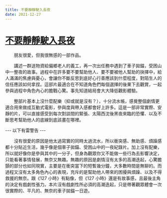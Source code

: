 ```yaml
---
title: 不要靜靜駛入長夜
date: 2021-12-27
---
```


# [不要靜靜駛入長夜](https://en.wikipedia.org/wiki/%C3%8Entregalde_(film))
　　朋友很愛，但我很無感的一部作品。

　　講述一群送物資給偏鄉老人的義工，再一次出任務中遇到了車子拋錨，受困山中一整夜的故事。過程中在許多要不要幫助他人、要不要被他人幫助的抉擇中，給人滿滿的焦慮與憂心，會讓你不斷反思到底好心行善應該到什麼程度，對陌生人的信任應該如何拿捏。這部片最適合在不知道角色們每個選擇的後果下去觀賞，一起參與過程中角色內心的膽戰心驚。事先知道結局會大大降低觀影體驗。

　　整部片基本上沒什麼配樂（抑或就是沒有？），十分流水帳，感覺整個劇情更適合用來做成互動式電影，參與度與帶入感都會好上許多。這是一部非常實際、安靜的片，可以直接感受到每次對談間的緊張、太陽西沈後黑夜來臨的恐懼、以及不斷思考幫助他人的底線到底該畫在哪裡。

--- 以下有雷警告 ---

　　沒有很愛的原因是他太過寫實的同時太過流水，所以衝突感、無助感、煩躁感都十分貼近生活，幾乎像是個車子拋錨、受困山中的一夜紀錄片。加上沒有配樂，所以就好像你是參與其中的一分子，但身為觀眾你又不能做一些行為去影響決定，只能看著事情發展，無奈又無趣。無趣的原因是劇情沒有太多的高潮迭起，心驚膽顫的部分也如同現實，主要是在衝突當下的短暫幾分鐘，大多數時間是無聊的。而過程又沒有太多角色內心的表現，充斥的是幫助他人帶來的困擾與煩躁、以及不得救援的無奈。跟《127 小時》有點像，但《127 小時》還是有故事感，且最後主角的決定有戲劇性張力。本片沒有戲劇性所必須的高潮迭起，只是帶著觀眾體會一次很實際的、平凡的、無奈的車子拋錨一日遊。
